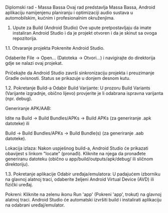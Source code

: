 Diplomski rad - Massa Bassa
Ovaj rad predstavlja Massa Bassa, Android aplikaciju namijenjenu planiranju i optimizaciji audio sustava u automobilskim, kućnim i profesionalnim okruženjima. 

1. Upute za Build (Android Studio)
Ove upute pretpostavljaju da imate instaliran Android Studio i da je projekt otvoren i da je skinut sa ovoga repozitorija.

1.1. Otvaranje projekta
Pokrenite Android Studio.

Odaberite File -> Open... (Datoteka -> Otvori...) i navigirajte do direktorija gdje se nalazi ovaj projekat.

Pričekajte da Android Studio završi sinkronizaciju projekta i preuzimanje Gradle ovisnosti. Status se prikazuje u donjem desnom kutu.

1.2. Pokretanje Build-a
Odabir Build Varijante: U prozoru Build Variants (Varijante izgradnje, obično lijevo) provjerite je li odabrana ispravna varijanta (npr. debug).

Generiranje APK/AAB:

Idite na Build -> Build Bundles/APKs -> Build APKs (za generiranje .apk datoteke) ili

Build -> Build Bundles/APKs -> Build Bundle(s) (za generiranje .aab datoteke).

Lokacija izlaza: Nakon uspješnog build-a, Android Studio će prikazati obavijest s linkom "locate" (pronađi). Kliknite na njega da pronađete generiranu datoteku (obično u app/build/outputs/apk/debug/ ili sličnom direktoriju).

1.3. Pokretanje aplikacije
Odabir uređaja/emulatora: U padajućem izborniku na glavnoj alatnoj traci, odaberite željeni Android Virtual Device (AVD) ili fizički uređaj.

Pokreni: Kliknite na zelenu ikonu Run 'app' (Pokreni 'app', trokut) na glavnoj alatnoj traci. Android Studio će automatski izvršiti build i instalirati aplikaciju na odabrani uređaj/emulator.
